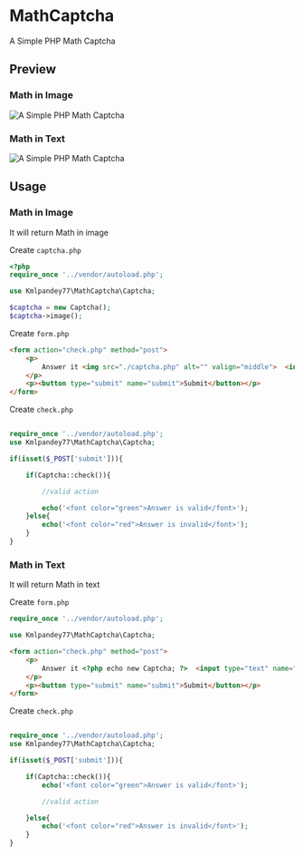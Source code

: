 # MathCaptcha
A Simple PHP Math Captcha



## Preview
### Math in Image
![A Simple PHP Math Captcha](https://raw.githubusercontent.com/kmlpandey77/MathCaptcha/master/PreviewImage.png "Captcha Preview")

### Math in Text
![A Simple PHP Math Captcha](https://raw.githubusercontent.com/kmlpandey77/MathCaptcha/master/PreviewText.png "Captcha Preview")


## Usage

### Math in Image
It will return Math in image

Create `captcha.php`

```php
<?php
require_once '../vendor/autoload.php';

use Kmlpandey77\MathCaptcha\Captcha;

$captcha = new Captcha();
$captcha->image();
```

Create `form.php`

```html
<form action="check.php" method="post">
    <p>
        Answer it <img src="./captcha.php" alt="" valign="middle">  <input type="text" name="captcha">
    </p>
    <p><button type="submit" name="submit">Submit</button></p>
</form>
```


Create `check.php`

```php

require_once '../vendor/autoload.php';
use Kmlpandey77\MathCaptcha\Captcha;

if(isset($_POST['submit'])){

	if(Captcha::check()){

        //valid action

        echo('<font color="green">Answer is valid</font>');
	}else{
		echo('<font color="red">Answer is invalid</font>');
	}
}
```


### Math in Text
It will return Math in text

Create `form.php`

```php
require_once '../vendor/autoload.php';

use Kmlpandey77\MathCaptcha\Captcha;

```

```html
<form action="check.php" method="post">
    <p>
        Answer it <?php echo new Captcha; ?>  <input type="text" name="captcha">
    </p>
    <p><button type="submit" name="submit">Submit</button></p>
</form>
```


Create `check.php`

```php

require_once '../vendor/autoload.php';
use Kmlpandey77\MathCaptcha\Captcha;

if(isset($_POST['submit'])){

	if(Captcha::check()){
        echo('<font color="green">Answer is valid</font>');

        //valid action

	}else{
		echo('<font color="red">Answer is invalid</font>');
	}
}
```